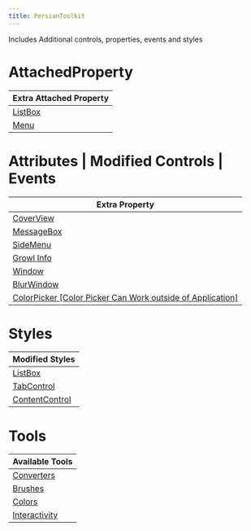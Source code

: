 ```yaml
---
title: PersianToolkit
---
```


Includes Additional controls, properties, events and styles

# AttachedProperty
| Extra Attached Property |
| ------------------------ | 
| [ListBox](https://ghost1372.github.io/handycontrol/native_controls/listBox/#Attached-Property) |
| [Menu](https://ghost1372.github.io/handycontrol/native_controls/menu/#Attached-Property) | 

# Attributes | Modified Controls | Events
| Extra Property |
| ------------------------ | 
| [CoverView](https://ghost1372.github.io/handycontrol/extend_controls/coverView/#Attributes) | 
| [MessageBox](https://ghost1372.github.io/handycontrol/extend_controls/messageBox/#Customize-Button-Text) |
| [SideMenu](https://ghost1372.github.io/handycontrol/extend_controls/sideMenu/#Attributes) |
| [Growl Info](https://ghost1372.github.io/handycontrol/data/Info/) |
| [Window](https://ghost1372.github.io/handycontrol/extend_controls/window/#Attributes) |
| [BlurWindow](https://hosseini.ninja/handycontrol/extend_controls/blurWindow/) |
| [ColorPicker [Color Picker Can Work outside of Application]](https://ghost1372.github.io/handycontrol/extend_controls/colorPicker/) |

# Styles
| Modified Styles |
| ------------------------ | 
| [ListBox](https://ghost1372.github.io/handycontrol/native_controls/listBox/#ListBoxModernStyle) |
| [TabControl](https://ghost1372.github.io/handycontrol/native_controls/tabControl/#TabItemTransparentStyle-Only-Custom-Version)
| [ContentControl](https://ghost1372.github.io/handycontrol/native_controls/contentControl/)|

# Tools
| Available Tools |
| --------------- |
| [Converters](https://ghost1372.github.io/handycontrol/basic_xaml/converters/#SpeedConverter-Only-Custom-Version-Internal-use) |
| [Brushes](https://ghost1372.github.io/handycontrol/basic_xaml/brushes/) |
| [Colors](https://ghost1372.github.io/handycontrol/basic_xaml/colors/) |
| [Interactivity](https://ghost1372.github.io/handycontrol/interactivity/triggers/#LaunchUriOrFileAction) |